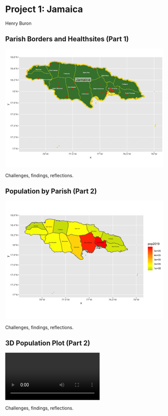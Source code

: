 # Project 1: Jamaica

Henry Buron

## Parish Borders and Healthsites (Part 1)

![](jaimaica_gadm.png)

Challenges, findings, reflections.

## Population by Parish (Part 2)

![](jam_pop2019C.png)

Challenges, findings, reflections.

## 3D Population Plot (Part 2)

![](jam_pop2019E.mp4)

Challenges, findings, reflections.
